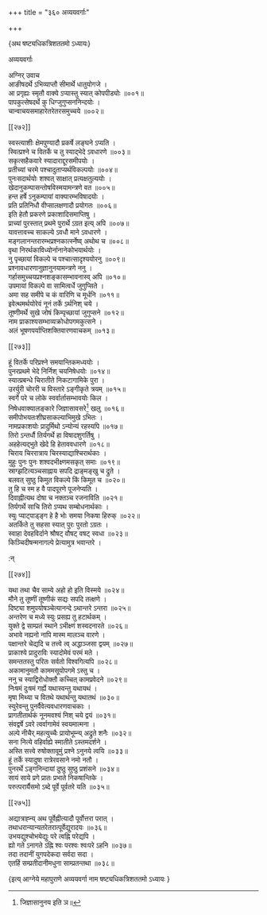 +++
title = "३६० अव्ययवर्गाः"

+++

\{अथ षष्ट्यधिकत्रिशततमो ऽध्यायः\}

अव्ययवर्गाः  
    
अग्निर् उवाच  
आङीषदर्थे ऽभिव्याप्तौ सीमार्थे धातुयोगजे ।  
आ प्रगृह्यः स्मृतौ वाक्ये ऽप्यास्तु स्यात् कोपपीड्योः   ॥००१॥  
पापकुत्सेषदर्थे कु धिग्जुगुप्सननिन्दयोः ।  
चान्वाचयसमाहारेतरेतरसमुच्चये ॥००२॥  

[[२७२]]
    
स्वस्त्याशीः क्षेमपुण्यादौ प्रकर्षे लङ्घने ऽप्यति   ।  
स्वित्प्रश्ने च वितर्के च तु स्याद्भेदे ऽवधारणे ॥००३॥  
सकृत्सहैकवारे स्यादाराद्दूरसमीपयोः ।  
प्रतीच्यां चरमे पश्चादुताप्यर्थविकल्पयोः ॥००४॥  
पुनःसदार्थयोः शश्वत् साक्षात् प्रत्यक्षतुल्ययोः   ।  
खेदानुकम्पासन्तोषविस्मयामन्त्रणे वत ॥००५॥  
हन्त हर्षे ऽनुकम्पायां वाक्यारम्भविषादयोः   ।  
प्रति प्रतिनिधौ वीप्सालक्षणादौ प्रयोगतः ॥००६॥  
इति हेतौ प्रकरणे प्रकाशादिसमाप्तिषु ।  
प्राच्यां पुरस्तात् प्रथमे पुरार्थे ऽग्रत इत्य् अपि ॥००७॥  
यावत्तावच्च साकल्ये ऽवधौ माने ऽवधारणे ।  
मङ्गलानन्तरारम्भप्रश्नकार्त्स्नेष्व् अथोथ च ॥००८॥  
वृथा निरर्थकाविध्योर्नानानेकोभयार्थयोः ।  
नु पृच्छायां विकल्पे च पश्चात्सादृश्ययोरनु ॥००९॥  
प्रश्नावधारणानुज्ञानुनयामन्त्रणे ननु ।  
गर्हासमुच्चयप्रश्नशङ्कासम्भावनास्व् अपि ॥०१०॥  
उपमायां विकल्पे वा सामित्वर्धे जुगुप्सिते ।  
अमा सह समीपे च कं वारिणि च मूर्धनि ॥०११॥  
इवेत्थमर्थयोरेवं नूनं तर्के ऽर्थनिश् चये ।  
तूष्णीमर्थे सुखे जोषं किम्पृच्छायां जुगुप्सने   ॥०१२॥  
नाम प्राकाश्यसम्भाव्यक्रोधोपगमकुत्सने ।  
अलं भूषणपर्याप्तिशक्तिवारणवाचकम् ॥०१३॥  

[[२७३]]
    
हूं वितर्के परिप्रश्ने समयान्तिकमध्ययोः ।  
पुनरप्रथमे भेदे निर्निश् चयनिषेधयोः ॥०१४॥  
स्यात्प्रबन्धे चिरातीते निकटागामिके पुरा ।  
उरर्युरी चोररी च विस्तारे ऽङ्गीकृते त्रयम् ॥०१५॥  
स्वर्गे परे च लोके स्वर्वार्तासम्भावयोः किल ।  
निषेधवाक्यालङ्कारे जिज्ञासावसरे[^१] खलु ॥०१६॥  
समीपोभयतःशीघ्रसाकल्याभिमुखे ऽभितः ।  
नामप्रकाशयोः प्रादुर्मिथो ऽन्योन्यं रहस्यपि ॥०१७॥  
तिरो ऽन्तर्धौ तिर्यगर्थे हा विषादशुगर्तिषु ।  
अहहेत्यद्भुते खेदे हि हेताववधारणे ॥०१८॥  
चिराय चिररात्राय चिरस्याद्याश्चिरार्थकाः ।  
मुहुः पुनः पुनः शश्वदभीक्ष्णमसकृत् समाः   ॥०१९॥  
स्राग्झटित्यञ्चसाह्नाय सपदि द्राङ्मङ्खु च द्रुते   ।  
बलवत् सुष्ठु किमुत विकल्पे किं किमूत च ॥०२०॥  
तु हि च स्म ह वै पादपूरणे पूजनेप्यति ।  
दिवाह्नीत्यथ दोषा च नक्तञ्च रजनाविति ॥०२१॥  
तिर्यगर्थे साचि तिरो ऽप्यथ सम्बोधनार्थकाः ।  
स्युः प्याट्पाड्ङ्ग हे है भोः समया निकषा हिरुक्   ॥०२२॥  
अतर्किते तु सहसा स्यात् पुरः पुरतो ऽग्रतः ।  
स्वाहा देवहविर्दाने श्रौषट् वौषट् वषट् स्वधा   ॥०२३॥  
किञ्चिदीषन्मनागल्पे प्रेत्यामुत्र भवान्तरे ।  
    
:न्  
    
[^१]: जिज्ञासानुनय इति ञ॥  

[[२७४]]
    
यथा तथा चैव साम्ये अहो हो इति विस्मये ॥०२४॥  
मौने तु तूष्णीं तूष्णीकं सद्यः सपदि तत्क्षणे   ।  
दिष्ट्या शमुपयोषञ्चेत्यानन्दे ऽथान्तरे ऽन्तरा   ॥०२५॥  
अन्तरेण च मध्ये स्युः प्रसह्य तु हटार्थकम् ।  
युक्ते द्वे साम्प्रतं स्थाने ऽभीक्ष्णं शस्वदनारते   ॥०२६॥  
अभावे नह्यनो नापि मास्म मालञ्च वारणे ।  
पक्षान्तरे चेद्यदि च तत्त्वे त्व् अद्धाञ्जसा द्वयम् ॥०२७॥  
प्राकाश्ये प्रादुराविः स्यादोमेवं परमं मते   ।  
समन्ततस्तु परितः सर्वतो विश्वगित्यपि ॥०२८॥  
अकामानुमतौ काममसूयोपगमे ऽस्तु च ।  
ननु च स्याद्विरोधोक्तौ कच्चित् कामप्रवेदने ॥०२९॥  
निःषमं दुःषमं गर्ह्ये यथास्वन्तु यथायथं   ।  
मृषा मिथ्या च वितथे यथार्थन्तु यथातथं ॥०३०॥  
स्युरेवन्तु पुनर्वैवेत्यवधारणवाचकाः ।  
प्रागतीतार्थकं नूनमवश्यं निश् चये द्वयं   ॥०३१॥  
संवद्वर्षे ऽवरे त्वर्वागामेवं स्वयमात्मना ।  
अल्पे नीचैर् महत्युच्चैः प्रायोभूम्न्य् अद्रुते शनैः   ॥०३२॥  
सना नित्ये वहिर्वाह्ये स्मातीते ऽस्तमदर्शने ।  
अस्ति सत्त्वे रुषोक्तावूमुं प्रश्ने ऽनुनये त्वयि ॥०३३॥  
हूं तर्के स्यादुषा रात्रेरवसाने नमो नतौ ।  
पुनरर्थे ऽङ्गनिन्दायां दुष्ठु सुष्ठु प्रशंसने   ॥०३४॥  
सायं साये प्रगे प्रातः प्रभाते निकषान्तिके ।  
परुत्परार्यैसमो ऽब्दे पूर्वे पूर्वतरे यति ॥०३५॥  

[[२७५]]
    
अद्यात्राह्न्य् अथ पूर्वेह्नीत्यादौ पूर्वोत्तरा परात् ।  
तथाधरान्यान्यतरेतरात्पूर्वेद्युरादयः ॥०३६॥  
उभयद्युश्चोभयेद्युः परे त्वह्नि परेद्यपि ।  
ह्यो गते ऽनागते ऽह्नि श्वः परश्वः श्वःपरे ऽहनि   ॥०३७॥  
तदा तदानीं युगपदेकदा सर्वदा सदा ।  
एतर्हि सम्प्रतीदानीमधुना साम्प्रतन्तथा ॥०३८॥

\{इत्य् आग्नेये महापुराणे अव्ययवर्गा नाम षष्ट्यधिकत्रिशततमो ऽध्यायः  }
    